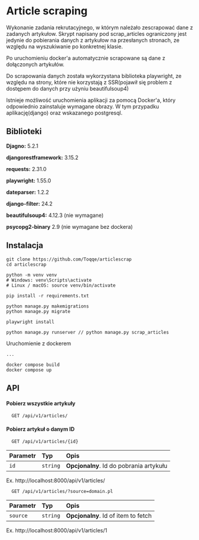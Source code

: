 
# Article scraping

Wykonanie zadania rekrutacyjnego, w którym należało zescrapować dane z zadanych artykułow.
Skrypt napisany pod scrap_articles ograniczony jest jedynie do pobierania danych z artykułow na przesłanych stronach, ze względu na wyszukiwanie po konkretnej klasie.

Po uruchomieniu docker'a automatycznie scrapowane są dane z dołączonych artykułów.

Do scrapowania danych została wykorzystana biblioteka playwright, ze względu na strony, które nie korzystają z SSR(pojawił się problem z dostępem do danych przy użyniu beautifulsoup4)

Istnieje możliwość uruchomienia aplikacji za pomocą Docker'a, który odpowiednio zainstaluje wymagane obrazy. W tym przypadku aplikację(django) oraz wskazanego postgresql.

## Biblioteki

**Djagno:** 5.2.1

**djangorestframework:** 3.15.2

**requests:** 2.31.0

**playwright:** 1.55.0

**dateparser:** 1.2.2

**django-filter:** 24.2

**beautifulsoup4:** 4.12.3 (nie wymagane)

**psycopg2-binary** 2.9 (nie wymagane bez dockera)

## Instalacja


```
git clone https://github.com/Toqqe/articlescrap
cd articlescrap

python -m venv venv
# Windows: venv\Scripts\activate
# Linux / macOS: source venv/bin/activate

pip install -r requirements.txt

python manage.py makemigrations
python manage.py migrate

playwright install

python manage.py runserver // python manage.py scrap_articles

```
Uruchomienie z dockerem
```
...

docker compose build
docker compose up

```
## API 

#### Pobierz wszystkie artykuły

```http
  GET /api/v1/articles/
```
#### Pobierz artykuł o danym ID

```http
  GET /api/v1/articles/{id}
```

| Parametr | Typ     | Opis                       |
| :-------- | :------- | :-------------------------------- |
| `id`      | `string` | **Opcjonalny**. Id do pobrania artykułu |

Ex. http://localhost:8000/api/v1/articles/

```http
  GET /api/v1/articles/?source=domain.pl
```

| Parametr | Typ     | Opis                       |
| :-------- | :------- | :-------------------------------- |
| `source`      | `string` | **Opcjonalny**. Id of item to fetch |

Ex. http://localhost:8000/api/v1/articles/1

